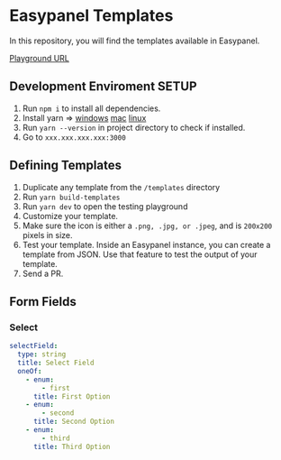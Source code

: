 # Easypanel Templates

In this repository, you will find the templates available in Easypanel.

[Playground URL](https://easypanel-templates.netlify.app/)

## Development Enviroment SETUP

1. Run `npm i` to install all dependencies.
2. Install yarn => [windows](https://github.com/yarnpkg/yarn/releases/download/v1.22.4/yarn-1.22.4.msi) [mac](https://tecadmin.net/install-yarn-macos) [linux](https://classic.yarnpkg.com/lang/en/docs/install/)
3. Run `yarn --version` in project directory to check if installed.
4. Go to `xxx.xxx.xxx.xxx:3000`

## Defining Templates

1. Duplicate any template from the `/templates` directory
2. Run `yarn build-templates`
3. Run `yarn dev` to open the testing playground
4. Customize your template. 
5. Make sure the icon is either a `.png, .jpg, or .jpeg`, and is `200x200` pixels in size.
6. Test your template. Inside an Easypanel instance, you can create a template from JSON. Use that feature to test the output of your template.
7. Send a PR.

## Form Fields

### Select

```yaml
selectField:
  type: string
  title: Select Field
  oneOf:
    - enum:
        - first
      title: First Option
    - enum:
        - second
      title: Second Option
    - enum:
        - third
      title: Third Option
```
